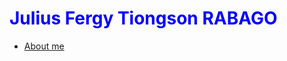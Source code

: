 <style>
H1{color:Blue !important;}
H2{color:DarkOrange !important;}
p{color:Black !important;}
</style>

# Julius Fergy Tiongson RABAGO
* <a href="aboutme.html">About me</a>
